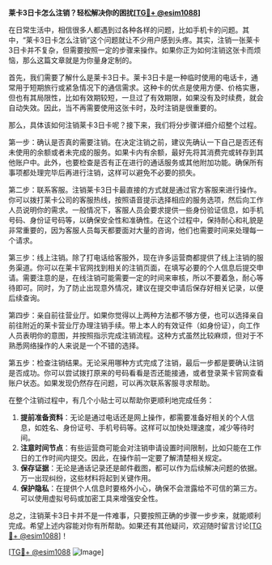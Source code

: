 **莱卡3日卡怎么注销？轻松解决你的困扰[[TG💪+ @esim1088](https://t.me/s/esim1088)]**

在日常生活中，相信很多人都遇到过各种各样的问题，比如手机卡的问题。其中，“莱卡3日卡怎么注销”这个问题就让不少用户感到头疼。其实，注销一张莱卡3日卡并不复杂，但需要按照一定的步骤来操作。如果你正为如何注销这张卡而烦恼，那么这篇文章就是为你量身定制的。

首先，我们需要了解什么是莱卡3日卡。莱卡3日卡是一种临时使用的电话卡，通常用于短期旅行或紧急情况下的通信需求。这种卡的优点是使用方便、价格实惠，但也有其局限性，比如有效期较短，一旦过了有效期限，如果没有及时续费，就会自动失效。因此，当不再需要使用这张卡时，及时注销是很重要的。

那么，具体该如何注销莱卡3日卡呢？接下来，我们将分步骤详细介绍整个过程。

第一步：确认是否真的需要注销。在决定注销之前，建议先确认一下自己是否还有未使用的余额或者未完成的服务。如果卡内有余额，最好先将其消费完或转存到其他账户中。此外，也要检查是否有正在进行的通话服务或其他附加功能。确保所有事项都处理完毕后再进行注销，这样可以避免不必要的损失。

第二步：联系客服。注销莱卡3日卡最直接的方式就是通过官方客服来进行操作。你可以拨打莱卡公司的客服热线，按照语音提示选择相应的服务选项，然后向工作人员说明你的需求。一般情况下，客服人员会要求提供一些身份验证信息，如手机号码、身份证号码等，以确保安全性和准确性。在这个过程中，保持耐心和礼貌是非常重要的，因为客服人员每天都要面对大量的咨询，他们也需要时间来处理每一个请求。

第三步：线上注销。除了打电话给客服外，现在许多运营商都提供了线上注销的服务渠道。你可以在莱卡官网找到相关的注销页面，在填写必要的个人信息后提交申请。需要注意的是，在线注销可能需要一定的时间来审核，所以不要着急，耐心等待即可。同时，为了防止出现意外情况，建议在提交申请后保存好相关记录，以便后续查询。

第四步：亲自前往营业厅。如果你觉得以上两种方法都不够方便，也可以选择亲自前往附近的莱卡营业厅办理注销手续。带上本人的有效证件（如身份证），向工作人员表明你的意图，并按照指示完成注销流程。这种方式虽然比较麻烦，但对于不熟悉网络操作的人来说是一个不错的选择。

第五步：检查注销结果。无论采用哪种方式完成了注销，最后一步都是要确认注销是否成功。你可以尝试拨打原来的号码看看是否还能接通，或者登录莱卡官网查看账户状态。如果发现仍然存在问题，可以再次联系客服寻求帮助。

在整个注销过程中，有几个小贴士可以帮助你更顺利地完成任务：

1. **提前准备资料**：无论是通过电话还是网上操作，都需要准备好相关的个人信息，如姓名、身份证号、手机号码等。这样可以加快处理速度，减少等待时间。
2. **注意时间节点**：有些运营商可能会对注销申请设置时间限制，比如只能在工作日的工作时间内提交。因此，在操作前一定要了解清楚相关规定。
3. **保存证据**：无论是通话记录还是邮件截图，都可以作为后续解决问题的依据。万一出现纠纷，这些材料将起到关键作用。
4. **保护隐私**：在提供个人信息时要格外小心，确保不会泄露给不可信的第三方。可以使用虚拟号码或加密工具来增强安全性。

总之，注销莱卡3日卡并不是一件难事，只要按照正确的步骤一步步来，就能顺利完成。希望上述内容能对你有所帮助。如果还有其他疑问，欢迎随时留言讨论[[TG💪+ @esim1088](https://t.me/s/esim1088)]！

[[TG💪+ @esim1088](https://t.me/s/esim1088) ![Image](https://i.postimg.cc/4NQfJmqS/Snipaste-2025-05-13-00-14-12.png)]